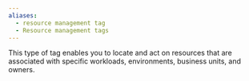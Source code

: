 ```yaml
---
aliases:
  - resource management tag
  - Resource management tags
---
```

This type of tag enables you to locate and act on resources that are associated with specific workloads, environments, business units, and owners.